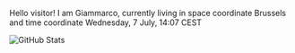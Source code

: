 Hello visitor! I am Giammarco, currently living in space coordinate Brussels and time coordinate Wednesday, 7 July, 14:07 CEST

![GitHub Stats](https://github-readme-stats.vercel.app/api?username=grcasanova)
